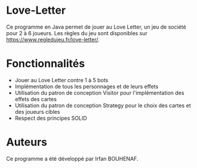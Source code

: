 # Love-Letter

Ce programme en Java permet de jouer au Love Letter, un jeu de société pour 2 à 6 joueurs. Les règles du jeu sont disponibles sur https://www.regledujeu.fr/love-letter/.

# Fonctionnalités

- Jouer au Love Letter contre 1 à 5 bots
- Implémentation de tous les personnages et de leurs effets
- Utilisation du patron de conception Visitor pour l'implémentation des effets des cartes
- Utilisation du patron de conception Strategy pour le choix des cartes et des joueurs cibles
- Respect des principes SOLID

# Auteurs

Ce programme a été développé par Irfan BOUHENAF.

